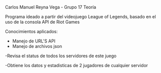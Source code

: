 Carlos Manuel Reyna Vega - Grupo 17 Teoría

Programa ideado a partir del videojuego League of Legends, basado en el uso de la consola API de Riot Games

Conocimientos aplicados:
- Manejo de URL'S API
- Manejo de archivos json

-Revisa el status de todos los servidores de este juego

-Obtiene los datos y estadisticas de 2 jugadores de cualquier servidor

